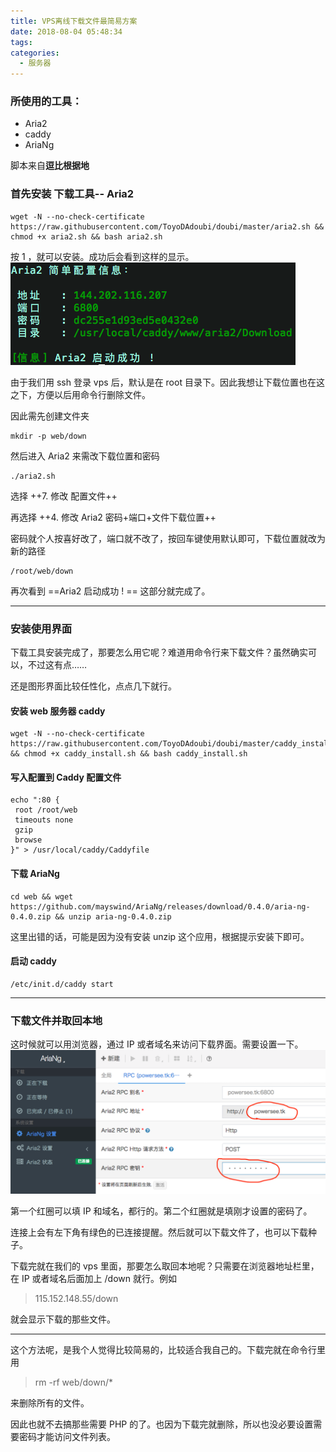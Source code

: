 ```yaml
---
title: VPS离线下载文件最简易方案
date: 2018-08-04 05:48:34
tags:
categories:
  - 服务器
---
```

### 所使用的工具：
- Aria2
- caddy
- AriaNg
<!--more-->
脚本来自**逗比根据地**


### 首先安装 下载工具-- Aria2
```
wget -N --no-check-certificate https://raw.githubusercontent.com/ToyoDAdoubi/doubi/master/aria2.sh && chmod +x aria2.sh && bash aria2.sh
```
按 1 ，就可以安装。成功后会看到这样的显示。
![image](/img/2018/Aria2-done.png)

由于我们用 ssh 登录 vps 后，默认是在 root 目录下。因此我想让下载位置也在这之下，方便以后用命令行删除文件。

因此需先创建文件夹

```
mkdir -p web/down
```
然后进入 Aria2 来需改下载位置和密码

```
./aria2.sh
```
选择 ++7. 修改 配置文件++

再选择 ++4.  修改 Aria2 密码+端口+文件下载位置++

密码就个人按喜好改了，端口就不改了，按回车键使用默认即可，下载位置就改为新的路径

```
/root/web/down
```
再次看到 ==Aria2 启动成功 !  == 这部分就完成了。


---
### 安装使用界面
下载工具安装完成了，那要怎么用它呢？难道用命令行来下载文件？虽然确实可以，不过这有点……

还是图形界面比较任性化，点点几下就行。

#### 安装 web 服务器 caddy

```
wget -N --no-check-certificate https://raw.githubusercontent.com/ToyoDAdoubi/doubi/master/caddy_install.sh && chmod +x caddy_install.sh && bash caddy_install.sh
```
#### 写入配置到 Caddy 配置文件
```
echo ":80 {
 root /root/web
 timeouts none
 gzip
 browse
}" > /usr/local/caddy/Caddyfile
```

#### 下载 AriaNg
```
cd web && wget https://github.com/mayswind/AriaNg/releases/download/0.4.0/aria-ng-0.4.0.zip && unzip aria-ng-0.4.0.zip
```
这里出错的话，可能是因为没有安装 unzip 这个应用，根据提示安装下即可。

#### 启动 caddy

```
/etc/init.d/caddy start
```

---
### 下载文件并取回本地
这时候就可以用浏览器，通过 IP 或者域名来访问下载界面。需要设置一下。
![image](/img/2018/AriaNg.png)

第一个红圈可以填 IP 和域名，都行的。第二个红圈就是填刚才设置的密码了。

连接上会有左下角有绿色的已连接提醒。然后就可以下载文件了，也可以下载种子。

下载完就在我们的 vps 里面，那要怎么取回本地呢？只需要在浏览器地址栏里，在  IP 或者域名后面加上 /down 就行。例如
> 115.152.148.55/down

就会显示下载的那些文件。

---
这个方法呢，是我个人觉得比较简易的，比较适合我自己的。下载完就在命令行里用
> rm -rf web/down/*

来删除所有的文件。

因此也就不去搞那些需要 PHP 的了。也因为下载完就删除，所以也没必要设置需要密码才能访问文件列表。
